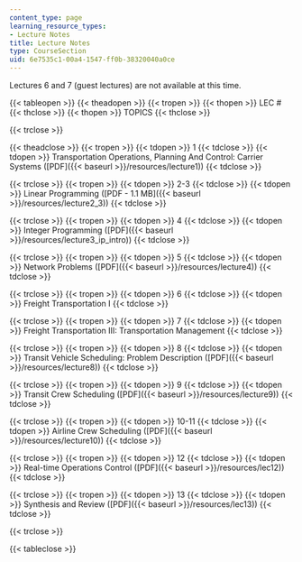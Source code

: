 ```yaml
---
content_type: page
learning_resource_types:
- Lecture Notes
title: Lecture Notes
type: CourseSection
uid: 6e7535c1-00a4-1547-ff0b-38320040a0ce
---
```


Lectures 6 and 7 (guest lectures) are not available at this time.

{{< tableopen >}}
{{< theadopen >}}
{{< tropen >}}
{{< thopen >}}
LEC #
{{< thclose >}}
{{< thopen >}}
TOPICS
{{< thclose >}}

{{< trclose >}}

{{< theadclose >}}
{{< tropen >}}
{{< tdopen >}}
1
{{< tdclose >}}
{{< tdopen >}}
Transportation Operations, Planning And Control: Carrier Systems ([PDF]({{< baseurl >}}/resources/lecture1))
{{< tdclose >}}

{{< trclose >}}
{{< tropen >}}
{{< tdopen >}}
2-3
{{< tdclose >}}
{{< tdopen >}}
Linear Programming ([PDF - 1.1 MB]({{< baseurl >}}/resources/lecture2_3))
{{< tdclose >}}

{{< trclose >}}
{{< tropen >}}
{{< tdopen >}}
4
{{< tdclose >}}
{{< tdopen >}}
Integer Programming ([PDF]({{< baseurl >}}/resources/lecture3_ip_intro))
{{< tdclose >}}

{{< trclose >}}
{{< tropen >}}
{{< tdopen >}}
5
{{< tdclose >}}
{{< tdopen >}}
Network Problems ([PDF]({{< baseurl >}}/resources/lecture4))
{{< tdclose >}}

{{< trclose >}}
{{< tropen >}}
{{< tdopen >}}
6
{{< tdclose >}}
{{< tdopen >}}
Freight Transportation I
{{< tdclose >}}

{{< trclose >}}
{{< tropen >}}
{{< tdopen >}}
7
{{< tdclose >}}
{{< tdopen >}}
Freight Transportation III: Transportation Management
{{< tdclose >}}

{{< trclose >}}
{{< tropen >}}
{{< tdopen >}}
8
{{< tdclose >}}
{{< tdopen >}}
Transit Vehicle Scheduling: Problem Description ([PDF]({{< baseurl >}}/resources/lecture8))
{{< tdclose >}}

{{< trclose >}}
{{< tropen >}}
{{< tdopen >}}
9
{{< tdclose >}}
{{< tdopen >}}
Transit Crew Scheduling ([PDF]({{< baseurl >}}/resources/lecture9))
{{< tdclose >}}

{{< trclose >}}
{{< tropen >}}
{{< tdopen >}}
10-11
{{< tdclose >}}
{{< tdopen >}}
Airline Crew Scheduling ([PDF]({{< baseurl >}}/resources/lecture10))
{{< tdclose >}}

{{< trclose >}}
{{< tropen >}}
{{< tdopen >}}
12
{{< tdclose >}}
{{< tdopen >}}
Real-time Operations Control ([PDF]({{< baseurl >}}/resources/lec12))
{{< tdclose >}}

{{< trclose >}}
{{< tropen >}}
{{< tdopen >}}
13
{{< tdclose >}}
{{< tdopen >}}
Synthesis and Review ([PDF]({{< baseurl >}}/resources/lec13))
{{< tdclose >}}

{{< trclose >}}

{{< tableclose >}}